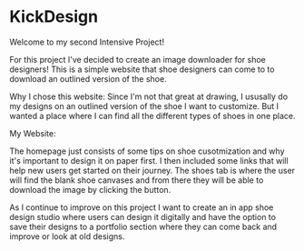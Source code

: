 # KickDesign

Welcome to my second Intensive Project!

For this project I've decided to create an image downloader for shoe designers!
This is a simple website that shoe designers can come to to download an outlined version of the shoe.

Why I chose this website:
Since I'm not that great at drawing, I ususally do my designs on an outlined version of the shoe
I want to customize. But I wanted a place where I can find all the different types of shoes in 
one place. 

My Website:

The homepage just consists of some tips on shoe cusotmization and why it's important to design it on paper
first. I then included some links that will help new users get started on their journey.
The shoes tab is where the user will find the blank shoe canvases and from there they will be able to download the image 
by clicking the button.

As I continue to improve on this project I want to create an in app shoe design studio where users can design it digitally and have the option 
to save their designs to a portfolio section where they can come back and improve or look at old designs.
